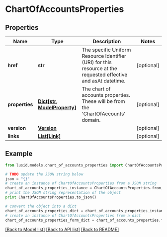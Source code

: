 # ChartOfAccountsProperties


## Properties
Name | Type | Description | Notes
------------ | ------------- | ------------- | -------------
**href** | **str** | The specific Uniform Resource Identifier (URI) for this resource at the requested effective and asAt datetime. | [optional] 
**properties** | [**Dict[str, ModelProperty]**](ModelProperty.md) | The chart of accounts properties. These will be from the &#39;ChartOfAccounts&#39; domain. | [optional] 
**version** | [**Version**](Version.md) |  | [optional] 
**links** | [**List[Link]**](Link.md) |  | [optional] 

## Example

```python
from lusid.models.chart_of_accounts_properties import ChartOfAccountsProperties

# TODO update the JSON string below
json = "{}"
# create an instance of ChartOfAccountsProperties from a JSON string
chart_of_accounts_properties_instance = ChartOfAccountsProperties.from_json(json)
# print the JSON string representation of the object
print ChartOfAccountsProperties.to_json()

# convert the object into a dict
chart_of_accounts_properties_dict = chart_of_accounts_properties_instance.to_dict()
# create an instance of ChartOfAccountsProperties from a dict
chart_of_accounts_properties_form_dict = chart_of_accounts_properties.from_dict(chart_of_accounts_properties_dict)
```
[[Back to Model list]](../README.md#documentation-for-models) [[Back to API list]](../README.md#documentation-for-api-endpoints) [[Back to README]](../README.md)


